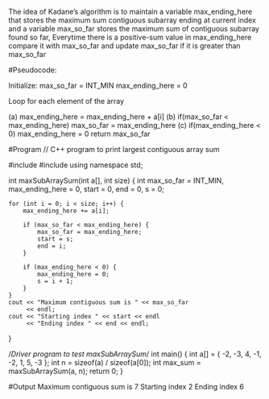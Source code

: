 The idea of Kadane’s algorithm is to maintain a variable max_ending_here that stores the maximum sum contiguous subarray ending at current index and a variable max_so_far stores the maximum sum of contiguous subarray found so far, Everytime there is a positive-sum value in max_ending_here compare it with max_so_far and update max_so_far if it is greater than max_so_far

#Pseudocode:

Initialize:
    max_so_far = INT_MIN
    max_ending_here = 0

Loop for each element of the array

  (a) max_ending_here = max_ending_here + a[i]
  (b) if(max_so_far < max_ending_here)
            max_so_far = max_ending_here
  (c) if(max_ending_here < 0)
            max_ending_here = 0
return max_so_far

#Program 
// C++ program to print largest contiguous array sum
 
#include <climits>
#include <iostream>
using namespace std;
 
int maxSubArraySum(int a[], int size)
{
    int max_so_far = INT_MIN, max_ending_here = 0,
        start = 0, end = 0, s = 0;
 
    for (int i = 0; i < size; i++) {
        max_ending_here += a[i];
 
        if (max_so_far < max_ending_here) {
            max_so_far = max_ending_here;
            start = s;
            end = i;
        }
 
        if (max_ending_here < 0) {
            max_ending_here = 0;
            s = i + 1;
        }
    }
    cout << "Maximum contiguous sum is " << max_so_far
         << endl;
    cout << "Starting index " << start << endl
         << "Ending index " << end << endl;
}
 
/*Driver program to test maxSubArraySum*/
int main()
{
    int a[] = { -2, -3, 4, -1, -2, 1, 5, -3 };
    int n = sizeof(a) / sizeof(a[0]);
    int max_sum = maxSubArraySum(a, n);
    return 0;
}

#Output
Maximum contiguous sum is 7
Starting index 2
Ending index 6
